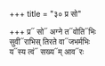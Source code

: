 +++
title = "३० प्र सो"

+++
प्र᳓ सो᳓ अग्ने त᳓वोति᳓भिः  
सुवी᳓राभिस् तिरते वा᳓जभर्मभिः  
य᳓स्य त्वं᳓ सख्य᳓म् आव᳓रः